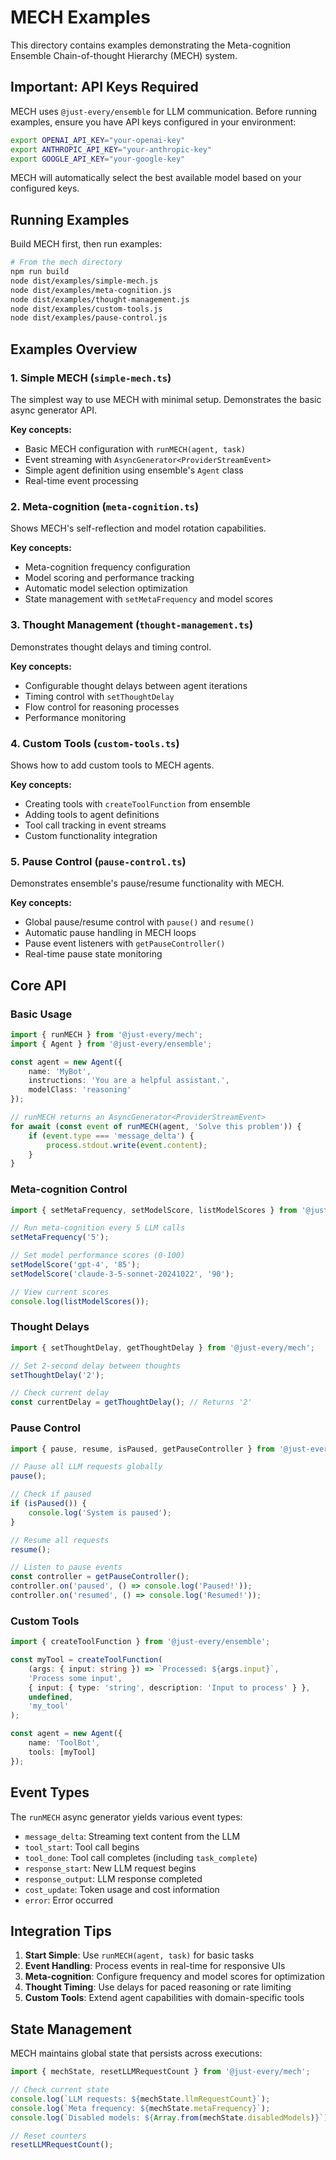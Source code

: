 # MECH Examples

This directory contains examples demonstrating the Meta-cognition Ensemble Chain-of-thought Hierarchy (MECH) system.

## Important: API Keys Required

MECH uses `@just-every/ensemble` for LLM communication. Before running examples, ensure you have API keys configured in your environment:

```bash
export OPENAI_API_KEY="your-openai-key"
export ANTHROPIC_API_KEY="your-anthropic-key" 
export GOOGLE_API_KEY="your-google-key"
```

MECH will automatically select the best available model based on your configured keys.

## Running Examples

Build MECH first, then run examples:

```bash
# From the mech directory
npm run build
node dist/examples/simple-mech.js
node dist/examples/meta-cognition.js
node dist/examples/thought-management.js
node dist/examples/custom-tools.js
node dist/examples/pause-control.js
```

## Examples Overview

### 1. Simple MECH (`simple-mech.ts`)
The simplest way to use MECH with minimal setup. Demonstrates the basic async generator API.

**Key concepts:**
- Basic MECH configuration with `runMECH(agent, task)`
- Event streaming with `AsyncGenerator<ProviderStreamEvent>`
- Simple agent definition using ensemble's `Agent` class
- Real-time event processing

### 2. Meta-cognition (`meta-cognition.ts`)
Shows MECH's self-reflection and model rotation capabilities.

**Key concepts:**
- Meta-cognition frequency configuration
- Model scoring and performance tracking
- Automatic model selection optimization
- State management with `setMetaFrequency` and model scores

### 3. Thought Management (`thought-management.ts`)
Demonstrates thought delays and timing control.

**Key concepts:**
- Configurable thought delays between agent iterations
- Timing control with `setThoughtDelay`
- Flow control for reasoning processes
- Performance monitoring

### 4. Custom Tools (`custom-tools.ts`)
Shows how to add custom tools to MECH agents.

**Key concepts:**
- Creating tools with `createToolFunction` from ensemble
- Adding tools to agent definitions
- Tool call tracking in event streams
- Custom functionality integration

### 5. Pause Control (`pause-control.ts`)
Demonstrates ensemble's pause/resume functionality with MECH.

**Key concepts:**
- Global pause/resume control with `pause()` and `resume()`
- Automatic pause handling in MECH loops
- Pause event listeners with `getPauseController()`
- Real-time pause state monitoring

## Core API

### Basic Usage
```typescript
import { runMECH } from '@just-every/mech';
import { Agent } from '@just-every/ensemble';

const agent = new Agent({
    name: 'MyBot',
    instructions: 'You are a helpful assistant.',
    modelClass: 'reasoning'
});

// runMECH returns an AsyncGenerator<ProviderStreamEvent>
for await (const event of runMECH(agent, 'Solve this problem')) {
    if (event.type === 'message_delta') {
        process.stdout.write(event.content);
    }
}
```

### Meta-cognition Control
```typescript
import { setMetaFrequency, setModelScore, listModelScores } from '@just-every/mech';

// Run meta-cognition every 5 LLM calls
setMetaFrequency('5');

// Set model performance scores (0-100)
setModelScore('gpt-4', '85');
setModelScore('claude-3-5-sonnet-20241022', '90');

// View current scores
console.log(listModelScores());
```

### Thought Delays
```typescript
import { setThoughtDelay, getThoughtDelay } from '@just-every/mech';

// Set 2-second delay between thoughts
setThoughtDelay('2');

// Check current delay
const currentDelay = getThoughtDelay(); // Returns '2'
```

### Pause Control
```typescript
import { pause, resume, isPaused, getPauseController } from '@just-every/mech';

// Pause all LLM requests globally
pause();

// Check if paused
if (isPaused()) {
    console.log('System is paused');
}

// Resume all requests
resume();

// Listen to pause events
const controller = getPauseController();
controller.on('paused', () => console.log('Paused!'));
controller.on('resumed', () => console.log('Resumed!'));
```

### Custom Tools
```typescript
import { createToolFunction } from '@just-every/ensemble';

const myTool = createToolFunction(
    (args: { input: string }) => `Processed: ${args.input}`,
    'Process some input',
    { input: { type: 'string', description: 'Input to process' } },
    undefined,
    'my_tool'
);

const agent = new Agent({
    name: 'ToolBot',
    tools: [myTool]
});
```

## Event Types

The `runMECH` async generator yields various event types:

- `message_delta`: Streaming text content from the LLM
- `tool_start`: Tool call begins
- `tool_done`: Tool call completes (including `task_complete`)
- `response_start`: New LLM request begins
- `response_output`: LLM response completed
- `cost_update`: Token usage and cost information
- `error`: Error occurred

## Integration Tips

1. **Start Simple**: Use `runMECH(agent, task)` for basic tasks
2. **Event Handling**: Process events in real-time for responsive UIs
3. **Meta-cognition**: Configure frequency and model scores for optimization
4. **Thought Timing**: Use delays for paced reasoning or rate limiting
5. **Custom Tools**: Extend agent capabilities with domain-specific tools

## State Management

MECH maintains global state that persists across executions:

```typescript
import { mechState, resetLLMRequestCount } from '@just-every/mech';

// Check current state
console.log(`LLM requests: ${mechState.llmRequestCount}`);
console.log(`Meta frequency: ${mechState.metaFrequency}`);
console.log(`Disabled models: ${Array.from(mechState.disabledModels)}`);

// Reset counters
resetLLMRequestCount();
```